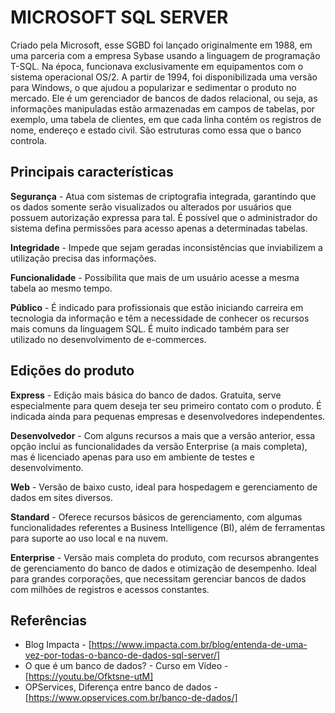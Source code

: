 # MICROSOFT SQL SERVER

Criado pela Microsoft, esse SGBD foi lançado originalmente em 1988, em uma parceria com a empresa Sybase usando a linguagem de programação T-SQL. Na época, funcionava exclusivamente em equipamentos com o sistema operacional OS/2. A partir de 1994, foi disponibilizada uma versão para Windows, o que ajudou a popularizar e sedimentar o produto no mercado. Ele é um gerenciador de bancos de dados relacional, ou seja, as informações manipuladas estão armazenadas em campos de tabelas, por exemplo, uma tabela de clientes, em que cada linha contém os registros de nome, endereço e estado civil. São estruturas como essa que o banco controla.

## Principais características

**Segurança** - Atua com sistemas de criptografia integrada, garantindo que os dados somente serão visualizados ou alterados por usuários que possuem autorização expressa para tal. É possível que o administrador do sistema defina permissões para acesso apenas a determinadas tabelas.  

**Integridade** - Impede que sejam geradas inconsistências que inviabilizem a utilização precisa das informações.

**Funcionalidade** - Possibilita que mais de um usuário acesse a mesma tabela ao mesmo tempo.  

**Público** - É indicado para profissionais que estão iniciando carreira em tecnologia da informação e têm a necessidade de conhecer os recursos mais comuns da linguagem SQL. É muito indicado também para ser utilizado no desenvolvimento de e-commerces.

## Edições do produto

**Express** - Edição mais básica do banco de dados. Gratuita, serve especialmente para quem deseja ter seu primeiro contato com o produto. É indicada ainda para pequenas empresas e desenvolvedores independentes.

**Desenvolvedor** - Com alguns recursos a mais que a versão anterior, essa opção inclui as funcionalidades da versão Enterprise (a mais completa), mas é licenciado apenas para uso em ambiente de testes e desenvolvimento.

**Web** - Versão de baixo custo, ideal para hospedagem e gerenciamento de dados em sites diversos.

**Standard** - Oferece recursos básicos de gerenciamento, com algumas funcionalidades referentes a Business Intelligence (BI), além de ferramentas para suporte ao uso local e na nuvem.

**Enterprise** - Versão mais completa do produto, com recursos abrangentes de gerenciamento do banco de dados e otimização de desempenho. Ideal para grandes corporações, que necessitam gerenciar bancos de dados com milhões de registros e acessos constantes.

## Referências

- Blog Impacta - [https://www.impacta.com.br/blog/entenda-de-uma-vez-por-todas-o-banco-de-dados-sql-server/]
- O que é um banco de dados? - Curso em Vídeo - [https://youtu.be/Ofktsne-utM]
- OPServices, Diferença entre banco de dados - [https://www.opservices.com.br/banco-de-dados/]
